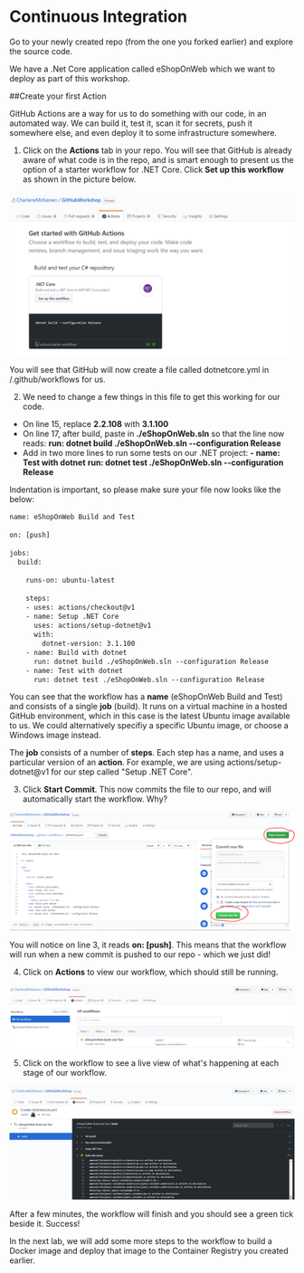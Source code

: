 # Continuous Integration

Go to your newly created repo (from the one you forked earlier) and explore the source code.

We have a .Net Core application called eShopOnWeb which we want to deploy as part of this workshop.

##Create your first Action

GitHub Actions are a way for us to do something with our code, in an automated way.  We can build it, test it, scan it for secrets, push it somewhere else, and even deploy it to some infrastructure somewhere.  

1. Click on the **Actions** tab in your repo.  You will see that GitHub is already aware of what code is in the repo, and is smart enough to present us the option of a starter workflow for .NET Core.  Click **Set up this workflow** as shown in the picture below.

<img src="imgs/FirstAction.PNG">

You will see that GitHub will now create a file called dotnetcore.yml in /.github/workflows for us.  

2. We need to change a few things in this file to get this working for our code. 

- On line 15, replace **2.2.108** with **3.1.100**
- On line 17, after build, paste in **./eShopOnWeb.sln** so that the line now reads: 
**run: dotnet build ./eShopOnWeb.sln --configuration Release**
- Add in two more lines to run some tests on our .NET project:
    **- name: Test with dotnet**
    **run: dotnet test ./eShopOnWeb.sln --configuration Release**

Indentation is important, so please make sure your file now looks like the below:

```
name: eShopOnWeb Build and Test

on: [push]

jobs:
  build:

    runs-on: ubuntu-latest

    steps:
    - uses: actions/checkout@v1
    - name: Setup .NET Core
      uses: actions/setup-dotnet@v1
      with:
        dotnet-version: 3.1.100
    - name: Build with dotnet
      run: dotnet build ./eShopOnWeb.sln --configuration Release
    - name: Test with dotnet
      run: dotnet test ./eShopOnWeb.sln --configuration Release
```
You can see that the workflow has a **name** (eShopOnWeb Build and Test) and consists of a single **job** (build).  It runs on a virtual machine in a hosted GitHub environment, which in this case is the latest Ubuntu image available to us.  We could alternatively specifiy a specific Ubuntu image, or choose a Windows image instead. 

The **job** consists of a number of **steps**. Each step has a name, and uses a particular version of an **action**. For example, we are using actions/setup-dotnet@v1 for our step called "Setup .NET Core". 

3. Click **Start Commit**.  This now commits the file to our repo, and will automatically start the workflow.  Why? 

<img src="imgs/CommitIt.PNG">

You will notice on line 3, it reads **on: [push]**. This means that the workflow will run when a new commit is pushed to our repo - which we just did!


4. Click on **Actions** to view our workflow, which should still be running. 

<img src="imgs/Workflow.PNG">

5. Click on the workflow to see a live view of what's happening at each stage of our workflow.

<img src="imgs/Workflow2.PNG">

After a few minutes, the workflow will finish and you should see a green tick beside it.  Success!

In the next lab, we will add some more steps to the workflow to build a Docker image and deploy that image to the Container Registry you created earlier.